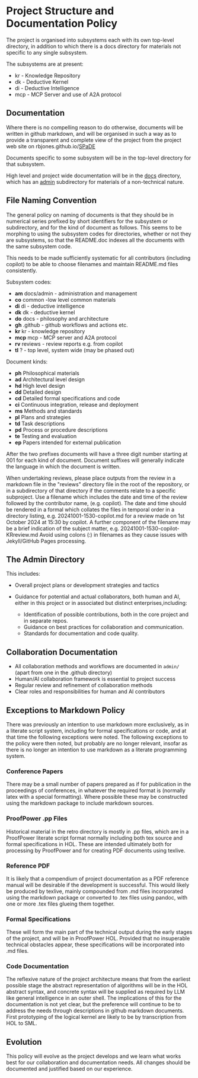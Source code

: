 # Project Structure and Documentation Policy

The project is organised into subsystems each with its own top-level directory, in addition to which there is a docs directory for materials not specific to any single subsystem.

The subsystems are at present:

- kr - Knowledge Repository
- dk - Deductive Kernel
- di - Deductive Intelligence
- mcp - MCP Server and use of A2A protocol

## Documentation

Where there is no compelling reason to do otherwise, documents will be written in github markdown, and will be organised in such a way as to provide a transparent and complete view of the project from the project web site on rbjones.github.io/[SPaDE](../tlad001.md#spade)

Documents specific to some subsystem will be in the top-level directory for that subsystem.

High level and project wide documentation will be in the [docs](../README.md) directory, which has an [admin](README.md) subdirectory for materials of a non-technical nature.

## File Naming Convention

The general policy on naming of documents is that they should be in numerical series prefixed by short identifiers for the subsystem or subdirectory, and for the kind of document as follows.
This seems to be morphing to using the subsystem codes for directories, whether or not they are subsystems, so that the README.doc indexes all the documents with the same subsystem code.

This needs to be made sufficiently systematic for all contributors (including copilot) to be able to choose filenames and maintain README.md files consistently.

Subsystem codes:

- **am** docs/admin - administration and management
- **co** common -low level common materials
- **di** di - deductive intelligence
- **dk** dk - deductive kernel
- **do** docs - philosophy and architecture
- **gh** .github - github workflows and actions etc.
- **kr** kr - knowledge repository
- **mcp** mcp - MCP server and A2A protocol
- **rv** reviews - review reports e.g. from copilot
- **tl** ? - top level, system wide (may be phased out)

Document kinds:

- **ph** Philosophical materials
- **ad** Architectural level design
- **hd** High level design
- **dd** Detailed design
- **cd** Detailed formal specifications and code
- **ci** Continuous integration, release and deployment
- **ms** Methods and standards
- **pl** Plans and strategies
- **td** Task descriptions
- **pd** Process or procedure descriptions
- **te** Testing and evaluation
- **ep** Papers intended for external publication

After the two prefixes documents will have a three digit number starting at 001 for each kind of document.
Document suffixes will generally indicate the language in which the document is written.

When undertaking reviews, please place outputs from the review in a markdown file in the "reviews" directory file in the root of the repository, or in a subdirectory of that directory if the comments relate to a specific subproject.
Use a filename which includes the date and time of the review followed by the contributor name, (e.g. copilot).
The date and time should be rendered in a formal which collates the files in temporal order in a directory listing, e.g. 20241001-1530-copilot.md for a review made on 1st October 2024 at 15:30 by copilot.
A further component of the filename may be a brief indication of the subject matter, e.g. 20241001-1530-copilot-KRreview.md
Avoid using colons (:) in filenames as they cause issues with Jekyll/GitHub Pages processing.

## The Admin Directory

This includes:

- Overall project plans or development strategies and tactics
- Guidance for potential and actual collaborators, both human and AI, either in this project or in associated but distinct enterprises,including:

  - Identification of possible contributions, both in the core project and in separate repos.
  - Guidance on best practices for collaboration and communication.
  - Standards for documentation and code quality.

## Collaboration Documentation

- All collaboration methods and workflows are documented in `admin/` (apart from one in the .github directory)
- Human/AI collaboration framework is essential to project success
- Regular review and refinement of collaboration methods
- Clear roles and responsibilities for human and AI contributors

## Exceptions to Markdown Policy

There was previously an intention to use markdown more exclusively, as in a literate script system, including for formal specifications or code, and at that time the following exceptions were noted.
The following exceptions to the policy were then noted, but probably are no longer relevant, insofar as there is no longer an intention to use markdown as a literate programming system.

### Conference Papers

There may be a small number of papers prepared as if for publication in the proceedings of conferences, in whatever the required format is (normally latex with a special formatting). Where possible these may be constructed using the markdown package to include markdown sources.

### ProofPower .pp Files

Historical material in the retro directory is mostly in .pp files, which are in a ProofPower literate script format normally including both tex source and formal specifications in HOL. These are intended ultimately both for processing by ProofPower and for creating PDF documents using texlive.

### Reference PDF

It is likely that a compendium of project documentation as a PDF reference manual will be desirable if the development is successful. This would likely be produced by texlive, mainly compounded from .md files incorporated using the markdown package or converted to .tex files using pandoc, with one or more .tex files glueing them together.

### Formal Specifications

These will form the main part of the technical output during the early stages of the project, and will be in ProofPower HOL. Provided that no insuperable technical obstacles appear, these specifications will be incorporated into .md files.

### Code Documentation

The reflexive nature of the project architecture means that from the earliest possible stage the abstract representation of algorithms will be in the HOL abstract syntax, and concrete syntax will be supplied as required by LLM like general intelligence in an outer shell. The implications of this for the documentation is not yet clear, but the preference will continue to be to address the needs through descriptions in github markdown documents. First prototyping of the logical kernel are likely to be by transcription from HOL to SML.

## Evolution

This policy will evolve as the project develops and we learn what works best for our collaboration and documentation needs. All changes should be documented and justified based on our experience.
